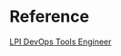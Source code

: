 # Reference
[LPI DevOps Tools Engineer][LPI]


[LPI]: <https://ithelp.ithome.com.tw/articles/10201563>
